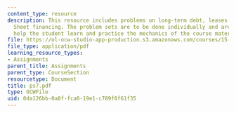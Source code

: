 ```yaml
---
content_type: resource
description: This resource includes problems on long-term debt, leases and Off-Balance
  Sheet financing. The problem sets are to be done individually and are intended to
  help the student learn and practice the mechanics of the course material.
file: https://ol-ocw-studio-app-production.s3.amazonaws.com/courses/15-501-introduction-to-financial-and-managerial-accounting-spring-2004/0da126bb0a8ffca019e1c789f6f61f35_ps7.pdf
file_type: application/pdf
learning_resource_types:
- Assignments
parent_title: Assignments
parent_type: CourseSection
resourcetype: Document
title: ps7.pdf
type: OCWFile
uid: 0da126bb-0a8f-fca0-19e1-c789f6f61f35
---
```

